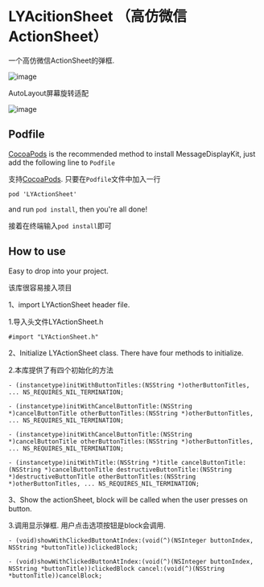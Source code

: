 # LYAcitionSheet （高仿微信ActionSheet）
一个高仿微信ActionSheet的弹框. 

![image](http://oad5jrdyg.bkt.clouddn.com/LYActionSheet_Snapshot1.gif)

AutoLayout屏幕旋转适配

![image](http://oad5jrdyg.bkt.clouddn.com/LYActionSheet_Snapshot2.gif)

## Podfile
[CocoaPods](http://cocoapods.org/) is the recommended method to install MessageDisplayKit, just add the following line to `Podfile` 

支持[CocoaPods](http://cocoapods.org/). 只要在`Podfile`文件中加入一行

```
pod 'LYActionSheet'
```

and run `pod install`, then you're all done!

接着在终端输入`pod install`即可


## How to use

Easy to drop into your project.

该库很容易接入项目

1、import LYActionSheet header file.

1.导入头文件LYActionSheet.h

```
#import "LYActionSheet.h" 
```

2、Initialize LYActionSheet class. There have four methods to initialize.

2.本库提供了有四个初始化的方法

```
- (instancetype)initWithButtonTitles:(NSString *)otherButtonTitles, ... NS_REQUIRES_NIL_TERMINATION;
```

```
- (instancetype)initWithCancelButtonTitle:(NSString *)cancelButtonTitle otherButtonTitles:(NSString *)otherButtonTitles, ... NS_REQUIRES_NIL_TERMINATION;
```

```
- (instancetype)initWithCancelButtonTitle:(NSString *)cancelButtonTitle otherButtonTitles:(NSString *)otherButtonTitles, ... NS_REQUIRES_NIL_TERMINATION;
```

```
- (instancetype)initWithTitle:(NSString *)title cancelButtonTitle:(NSString *)cancelButtonTitle destructiveButtonTitle:(NSString *)destructiveButtonTitle otherButtonTitles:(NSString *)otherButtonTitles, ... NS_REQUIRES_NIL_TERMINATION;
```

3、Show the actionSheet, block will be called when the user presses on button.

3.调用显示弹框. 用户点击选项按钮是block会调用.

```
- (void)showWithClickedButtonAtIndex:(void(^)(NSInteger buttonIndex, NSString *buttonTitle))clickedBlock;
```

```
- (void)showWithClickedButtonAtIndex:(void(^)(NSInteger buttonIndex, NSString *buttonTitle))clickedBlock cancel:(void(^)(NSString *buttonTitle))cancelBlock;
```